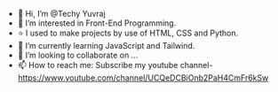 - 👋 Hi, I’m @Techy Yuvraj 
- 👀 I’m interested in Front-End Programming.
- ⭐ I used to make projects by use of HTML, CSS and Python.
- 🌱 I’m currently learning JavaScript and Tailwind.
- 💞️ I’m looking to collaborate on ...
- 📫 How to reach me: Subscribe my youtube channel- https://www.youtube.com/channel/UCQeDCBiOnb2PaH4CmFr6kSw 

<!---
Yuvraj2005/Yuvraj2005 is a ✨ special ✨ repository because its `README.md` (this file) appears on your GitHub profile.
You can click the Preview link to take a look at your changes.
--->
